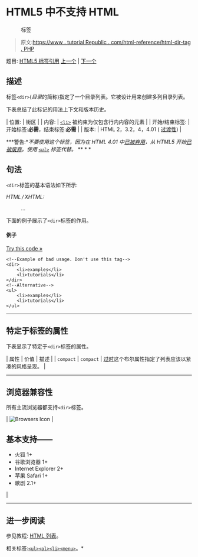 # HTML5 中不支持 HTML

<dir>标签</dir>

> 原文:[https://www . tutorial Republic . com/html-reference/html-dir-tag . PHP](https://www.tutorialrepublic.com/html-reference/html-dir-tag.php)

题目: [HTML5 标签引用](html5-tags.php) [上一个](html5-dialog-tag.php) | [下一个](html-div-tag.php)

## 描述

标签`<dir>`(*目录*的简称)指定了一个目录列表。它被设计用来创建多列目录列表。

下表总结了此标记的用法上下文和版本历史。

| 位置: | 街区 |
| 内容: | [`<li>`](html-li-tag.php) 被约束为仅包含行内内容的元素 |
| 开始/结束标签: | 开始标签:**必需**，结束标签:**必需** |
| 版本: | HTML 2，3.2，4，4.01 ( [过渡性](../html-tutorial/html-doctypes.php#html-transitional-doctype)) |

 ***警告:**不要使用这个标签，因为在 HTML 4.01 中[已被弃用](../definitions.php#deprecated)，从 HTML5 开始[已被废弃](../definitions.php#obsolete)。使用 [`<ul>`](html-ul-tag.php) 标签代替。*  ** * *

## 句法

`<dir>`标签的基本语法如下所示:

*HTML / XHTML:* <dir> ... </dir>

下面的例子展示了`<dir>`标签的作用。

#### 例子

[Try this code »](../codelab.php?topic=html&file=dir-tag "Try this code using online Editor")

```
<!--Example of bad usage. Don't use this tag-->
<dir>
    <li>examples</li>
    <li>tutorials</li>
</dir>
<!--Alternative-->
<ul>
    <li>examples</li>
    <li>tutorials</li>
</ul>
```

* * *

## 特定于标签的属性

下表显示了特定于`<dir>`标签的属性。

| 属性 | 价值 | 描述 |
| `compact` | `compact` | [过时](../definitions.php#obsolete "Not supported in HTML5")这个布尔属性指定了列表应该以紧凑的风格呈现。 |

* * *

## 浏览器兼容性

所有主流浏览器都支持`<dir>`标签。

| ![Browsers Icon](../Images/e9331123c77668c1832e541c2fca1002.png) | 

## 基本支持——

*   火狐 1+
*   谷歌浏览器 1+
*   Internet Explorer 2+
*   苹果 Safari 1+
*   歌剧 2.1+

 |

* * *

## 进一步阅读

参见教程: [HTML 列表](../html-tutorial/html-lists.php)。

相关标签:[`<ul>`](html-ul-tag.php)[`<ol>`](html-ol-tag.php)[`<li>`](html-li-tag.php)[`<menu>`](html-menu-tag.php)。*